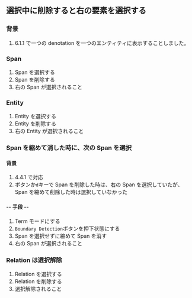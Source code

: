 ## 選択中に削除すると右の要素を選択する

### 背景

1.  6.1.1 で一つの denotation を一つのエンティティに表示することしました。

### Span

1.  Span を選択する
2.  Span を削除する
3.  右の Span が選択されること

### Entity

1.  Entity を選択する
2.  Entity を削除する
3.  右の Entity が選択されること

### Span を縮めて消した時に、次の Span を選択

#### 背景

1.  4.4.1 で対応
2.  ボタンか`d`キーで Span を削除した時は、右の Span を選択していたが、Span を縮めて削除した時は選択していなかった

#### -- 手段 --

1.  Term モードにする
2.  `Boundary Detection`ボタンを押下状態にする
3.  Span を選択せずに縮めて Span を消す
4.  右の Span が選択されること

### Relation は選択解除

1.  Relation を選択する
2.  Relation を削除する
3.  選択解除されること
